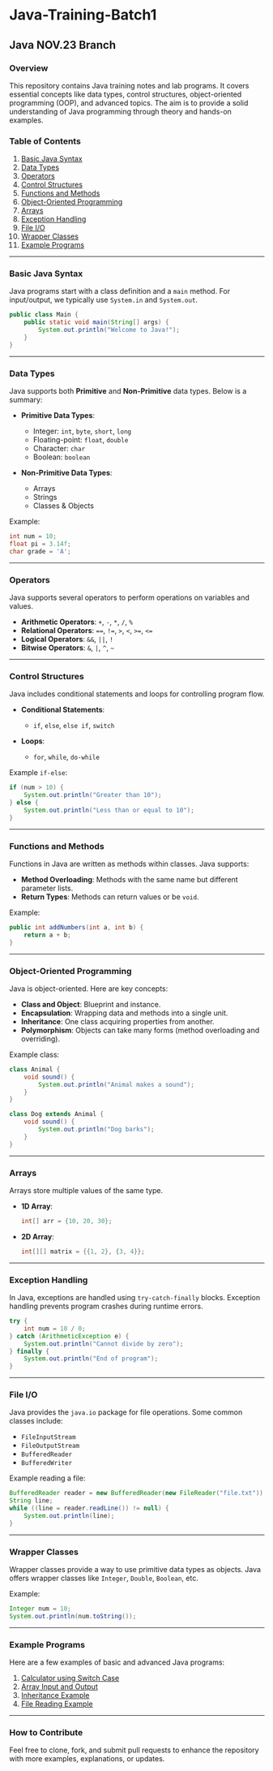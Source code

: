 
# Java-Training-Batch1

## Java NOV.23 Branch

### Overview
This repository contains Java training notes and lab programs. It covers essential concepts like data types, control structures, object-oriented programming (OOP), and advanced topics. The aim is to provide a solid understanding of Java programming through theory and hands-on examples.

### Table of Contents
1. [Basic Java Syntax](#basic-java-syntax)
2. [Data Types](#data-types)
3. [Operators](#operators)
4. [Control Structures](#control-structures)
5. [Functions and Methods](#functions-and-methods)
6. [Object-Oriented Programming](#object-oriented-programming)
7. [Arrays](#arrays)
8. [Exception Handling](#exception-handling)
9. [File I/O](#file-io)
10. [Wrapper Classes](#wrapper-classes)
11. [Example Programs](#example-programs)

---

### Basic Java Syntax
Java programs start with a class definition and a `main` method. For input/output, we typically use `System.in` and `System.out`.

```java
public class Main {
    public static void main(String[] args) {
        System.out.println("Welcome to Java!");
    }
}
```

---

### Data Types
Java supports both **Primitive** and **Non-Primitive** data types. Below is a summary:

- **Primitive Data Types**:
  - Integer: `int`, `byte`, `short`, `long`
  - Floating-point: `float`, `double`
  - Character: `char`
  - Boolean: `boolean`

- **Non-Primitive Data Types**:
  - Arrays
  - Strings
  - Classes & Objects

Example:
```java
int num = 10;
float pi = 3.14f;
char grade = 'A';
```

---

### Operators
Java supports several operators to perform operations on variables and values.

- **Arithmetic Operators**: `+`, `-`, `*`, `/`, `%`
- **Relational Operators**: `==`, `!=`, `>`, `<`, `>=`, `<=`
- **Logical Operators**: `&&`, `||`, `!`
- **Bitwise Operators**: `&`, `|`, `^`, `~`

---

### Control Structures
Java includes conditional statements and loops for controlling program flow.

- **Conditional Statements**:
  - `if`, `else`, `else if`, `switch`
  
- **Loops**:
  - `for`, `while`, `do-while`

Example `if-else`:
```java
if (num > 10) {
    System.out.println("Greater than 10");
} else {
    System.out.println("Less than or equal to 10");
}
```

---

### Functions and Methods
Functions in Java are written as methods within classes. Java supports:
- **Method Overloading**: Methods with the same name but different parameter lists.
- **Return Types**: Methods can return values or be `void`.

Example:
```java
public int addNumbers(int a, int b) {
    return a + b;
}
```

---

### Object-Oriented Programming
Java is object-oriented. Here are key concepts:
- **Class and Object**: Blueprint and instance.
- **Encapsulation**: Wrapping data and methods into a single unit.
- **Inheritance**: One class acquiring properties from another.
- **Polymorphism**: Objects can take many forms (method overloading and overriding).

Example class:
```java
class Animal {
    void sound() {
        System.out.println("Animal makes a sound");
    }
}

class Dog extends Animal {
    void sound() {
        System.out.println("Dog barks");
    }
}
```

---

### Arrays
Arrays store multiple values of the same type.
- **1D Array**:
  ```java
  int[] arr = {10, 20, 30};
  ```

- **2D Array**:
  ```java
  int[][] matrix = {{1, 2}, {3, 4}};
  ```

---

### Exception Handling
In Java, exceptions are handled using `try-catch-finally` blocks. Exception handling prevents program crashes during runtime errors.
```java
try {
    int num = 10 / 0;
} catch (ArithmeticException e) {
    System.out.println("Cannot divide by zero");
} finally {
    System.out.println("End of program");
}
```

---

### File I/O
Java provides the `java.io` package for file operations. Some common classes include:
- `FileInputStream`
- `FileOutputStream`
- `BufferedReader`
- `BufferedWriter`

Example reading a file:
```java
BufferedReader reader = new BufferedReader(new FileReader("file.txt"));
String line;
while ((line = reader.readLine()) != null) {
    System.out.println(line);
}
```

---

### Wrapper Classes
Wrapper classes provide a way to use primitive data types as objects. Java offers wrapper classes like `Integer`, `Double`, `Boolean`, etc.

Example:
```java
Integer num = 10;
System.out.println(num.toString());
```

---

### Example Programs
Here are a few examples of basic and advanced Java programs:
1. [Calculator using Switch Case](examples/Calculator.java)
2. [Array Input and Output](examples/ArrayInputOutput.java)
3. [Inheritance Example](examples/InheritanceDemo.java)
4. [File Reading Example](examples/FileReading.java)

---

### How to Contribute
Feel free to clone, fork, and submit pull requests to enhance the repository with more examples, explanations, or updates.
